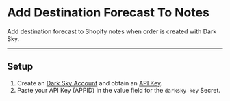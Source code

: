 # Add Destination Forecast To Notes
Add destination forecast to Shopify notes when order is created with Dark Sky.

---

## Setup

1. Create an [Dark Sky Account](https://darksky.net/dev/register) and obtain an [API Key](https://darksky.net/dev/account).
2. Paste your API Key (APPID) in the value field for the `darksky-key` Secret.
